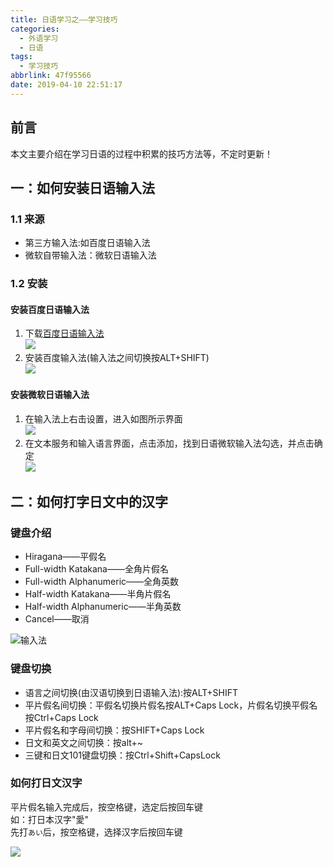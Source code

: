 ```yaml
---
title: 日语学习之——学习技巧
categories:
  - 外语学习
  - 日语
tags:
  - 学习技巧
abbrlink: 47f95566
date: 2019-04-10 22:51:17
---
```

## 前言 
本文主要介绍在学习日语的过程中积累的技巧方法等，不定时更新！

## 一：如何安装日语输入法 

### 1.1 来源 
* 第三方输入法:如百度日语输入法
* 微软自带输入法：微软日语输入法
<!--more-->

### 1.2 安装 
#### 安装百度日语输入法 
1. 下载[百度日语输入法][1]       
	![][2]  
2. 安装百度输入法(输入法之间切换按ALT+SHIFT)     
	![][3]  

#### 安装微软日语输入法   
1. 在输入法上右击设置，进入如图所示界面   
	![][4]  
2. 在文本服务和输入语言界面，点击添加，找到日语微软输入法勾选，并点击确定   
	![][5]  


## 二：如何打字日文中的汉字  

### 键盘介绍
* Hiragana——平假名 
* Full-width Katakana——全角片假名
* Full-width Alphanumeric——全角英数
* Half-width Katakana——半角片假名
* Half-width Alphanumeric——半角英数
* Cancel——取消 

![输入法][8]　　　

### 键盘切换 
* 语言之间切换(由汉语切换到日语输入法):按ALT+SHIFT
* 平片假名间切换：平假名切换片假名按ALT+Caps Lock，片假名切换平假名按Ctrl+Caps Lock
* 平片假名和字母间切换：按SHIFT+Caps Lock
* 日文和英文之间切换：按alt+~
* 三键和日文101键盘切换：按Ctrl+Shift+CapsLock      


###  如何打日文汉字 

平片假名输入完成后，按空格键，选定后按回车键      
如：打日本汉字"愛"   
先打```あい```后，按空格键，选择汉字后按回车键     

![][9]   




[1]: http://ime.baidu.jp/type/
[2]: https://cdn.jsdelivr.net/gh/PGzxc/CDN/blog-image/japan-baidu-shurufa.png
[3]: https://cdn.jsdelivr.net/gh/PGzxc/CDN/blog-image/japan-baidu-view.png
[4]: https://cdn.jsdelivr.net/gh/PGzxc/CDN/blog-image/japan-language-setting.png
[5]: https://cdn.jsdelivr.net/gh/PGzxc/CDN/blog-image/japan-add-language-japan.png
[8]: https://cdn.jsdelivr.net/gh/PGzxc/CDN/blog-image/japan-typewriting.png
[9]: https://cdn.jsdelivr.net/gh/PGzxc/CDN/blog-image/japan-hanzi-use.png